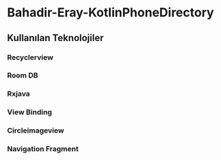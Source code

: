 # Bahadir-Eray-KotlinPhoneDirectory

## Kullanılan Teknolojiler
### Recyclerview
### Room DB
### Rxjava
### View Binding
### Circleimageview
### Navigation Fragment
